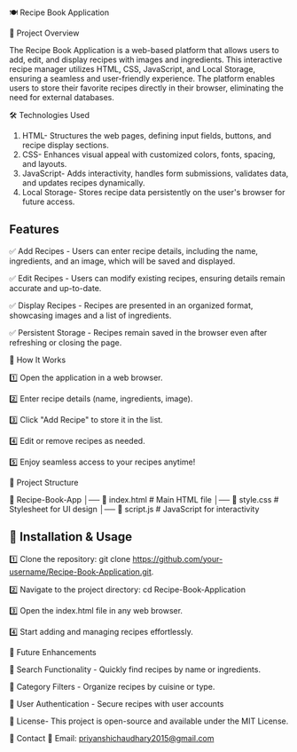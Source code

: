 🍽️ Recipe Book Application

📌 Project Overview

The Recipe Book Application is a web-based platform that allows users to add, edit, and display recipes with images and ingredients. This interactive recipe manager utilizes HTML, CSS, JavaScript, and Local Storage, ensuring a seamless and user-friendly experience. The platform enables users to store their favorite recipes directly in their browser, eliminating the need for external databases.

🛠️ Technologies Used
1.  HTML-	Structures the web pages, defining input fields, buttons, and recipe display sections.
2.  CSS-	Enhances visual appeal with customized colors, fonts, spacing, and layouts.
3.  JavaScript-	Adds interactivity, handles form submissions, validates data, and updates recipes dynamically.
4.  Local Storage- 	Stores recipe data persistently on the user's browser for future access.
   
## Features

✅ Add Recipes - Users can enter recipe details, including the name, ingredients, and an image, which will be saved and displayed.

✅ Edit Recipes - Users can modify existing recipes, ensuring details remain accurate and up-to-date.

✅ Display Recipes - Recipes are presented in an organized format, showcasing images and a list of ingredients.

✅ Persistent Storage - Recipes remain saved in the browser even after refreshing or closing the page.

🚀 How It Works

1️⃣ Open the application in a web browser.

2️⃣ Enter recipe details (name, ingredients, image).

3️⃣ Click "Add Recipe" to store it in the list.

4️⃣ Edit or remove recipes as needed.

5️⃣ Enjoy seamless access to your recipes anytime!

📂 Project Structure

📁 Recipe-Book-App
│── 📄 index.html        # Main HTML file
│── 📄 style.css         # Stylesheet for UI design
│── 📄 script.js         # JavaScript for interactivity

## 🎯 Installation & Usage

1️⃣ Clone the repository:
git clone https://github.com/your-username/Recipe-Book-Application.git.

2️⃣ Navigate to the project directory:
cd Recipe-Book-Application

3️⃣ Open the index.html file in any web browser.

4️⃣ Start adding and managing recipes effortlessly.

📌 Future Enhancements

🔹 Search Functionality - Quickly find recipes by name or ingredients.

🔹 Category Filters - Organize recipes by cuisine or type.

🔹 User Authentication - Secure recipes with user accounts

📜 License- This project is open-source and available under the MIT License.

📧 Contact
📩 Email: priyanshichaudhary2015@gmail.com
